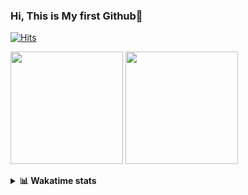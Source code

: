 ### Hi, This is My first Github👋
[![Hits](https://hits.seeyoufarm.com/api/count/incr/badge.svg?url=https%3A%2F%2Fgithub.com%2FJonghyun-Park1027&count_bg=%2379C83D&title_bg=%23555555&icon=&icon_color=%23E7E7E7&title=hits&edge_flat=false)](https://hits.seeyoufarm.com)
<br>

<!--[![Solved.ac Profile](http://mazassumnida.wtf/api/v2/generate_badge?boj=ppjjhh1027)](https://solved.ac/ppjjhh1027/)
-->
<p>
  <img height="180em" src="https://github-readme-stats-eight-rho-29.vercel.app/api?username=Jonghyun-Park1027&show_icons=true&include_all_commits=true&bg_color=30,e96443,904e95&title_color=fff&text_color=fff">
  <img height="180em" src="https://github-readme-stats-eight-rho-29.vercel.app/api/top-langs/?username=Jonghyun-Park1027&layout=compact&bg_color=30,e96443,904e95&title_color=fff&text_color=fff">


</p>
<details>
<summary><b>📊 Wakatime stats</b><br></summary>
<div>
<hr/>




<!--START_SECTION:waka-->
![Code Time](http://img.shields.io/badge/Code%20Time-548%20hrs%2029%20mins-blue)

![Profile Views](http://img.shields.io/badge/Profile%20Views-7-blue)

**🐱 My GitHub Data** 

> 📦 67.8 kB Used in GitHub's Storage 
 > 
> 🏆 141 Contributions in the Year 2023
 > 
> 🚫 Not Opted to Hire
 > 
> 📜 7 Public Repositories 
 > 
> 🔑 3 Private Repositories 
 > 
**I'm an Early 🐤** 

```text
🌞 Morning                36 commits          █████░░░░░░░░░░░░░░░░░░░░   18.95 % 
🌆 Daytime                109 commits         ██████████████░░░░░░░░░░░   57.37 % 
🌃 Evening                43 commits          ██████░░░░░░░░░░░░░░░░░░░   22.63 % 
🌙 Night                  2 commits           ░░░░░░░░░░░░░░░░░░░░░░░░░   01.05 % 
```
📅 **I'm Most Productive on Friday** 

```text
Monday                   32 commits          ████░░░░░░░░░░░░░░░░░░░░░   16.84 % 
Tuesday                  22 commits          ███░░░░░░░░░░░░░░░░░░░░░░   11.58 % 
Wednesday                12 commits          ██░░░░░░░░░░░░░░░░░░░░░░░   06.32 % 
Thursday                 18 commits          ██░░░░░░░░░░░░░░░░░░░░░░░   09.47 % 
Friday                   52 commits          ███████░░░░░░░░░░░░░░░░░░   27.37 % 
Saturday                 16 commits          ██░░░░░░░░░░░░░░░░░░░░░░░   08.42 % 
Sunday                   38 commits          █████░░░░░░░░░░░░░░░░░░░░   20.00 % 
```


📊 **This Week I Spent My Time On** 

```text
🕑︎ Time Zone: Asia/Seoul

💬 Programming Languages: 
Assembly                 13 hrs 3 mins       █████████████░░░░░░░░░░░░   50.96 % 
Python                   8 hrs 28 mins       ████████░░░░░░░░░░░░░░░░░   33.06 % 
MySQL                    2 hrs 1 min         ██░░░░░░░░░░░░░░░░░░░░░░░   07.91 % 
Prolog                   38 mins             █░░░░░░░░░░░░░░░░░░░░░░░░   02.49 % 
TSQL                     23 mins             ░░░░░░░░░░░░░░░░░░░░░░░░░   01.51 % 

🔥 Editors: 
PyCharm                  17 hrs 3 mins       █████████████████░░░░░░░░   66.57 % 
VS Code                  8 hrs 33 mins       ████████░░░░░░░░░░░░░░░░░   33.43 % 

🐱‍💻 Projects: 
dacon_전력사용량예측            12 hrs 8 mins       ████████████░░░░░░░░░░░░░   47.39 % 
Codingtest               8 hrs 33 mins       ████████░░░░░░░░░░░░░░░░░   33.40 % 
데이크루                     2 hrs 8 mins        ██░░░░░░░░░░░░░░░░░░░░░░░   08.35 % 
ai_철도경진대회                1 hr 5 mins         █░░░░░░░░░░░░░░░░░░░░░░░░   04.26 % 
실기                       1 hr 1 min          █░░░░░░░░░░░░░░░░░░░░░░░░   04.00 % 

💻 Operating System: 
Windows                  25 hrs 37 mins      █████████████████████████   100.00 % 
```

**I Mostly Code in Jupyter Notebook** 

```text
Jupyter Notebook         6 repos             ███████████████████░░░░░░   75.00 % 
C++                      1 repo              ███░░░░░░░░░░░░░░░░░░░░░░   12.50 % 
HTML                     1 repo              ███░░░░░░░░░░░░░░░░░░░░░░   12.50 % 
```




 Last Updated on 22/08/2023 18:33:50 UTC
<!--END_SECTION:waka-->
</details>



